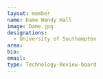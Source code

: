 ```yaml
---
layout: member
name: Dame Wendy Hall
image: Dame.jpg
designations: 
  - University of Southampton
area:
bio:
email:
type: Technology-Review-board
---
```


